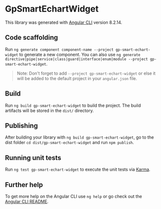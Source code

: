 # GpSmartEchartWidget

This library was generated with [Angular CLI](https://github.com/angular/angular-cli) version 8.2.14.

## Code scaffolding

Run `ng generate component component-name --project gp-smart-echart-widget` to generate a new component. You can also use `ng generate directive|pipe|service|class|guard|interface|enum|module --project gp-smart-echart-widget`.
> Note: Don't forget to add `--project gp-smart-echart-widget` or else it will be added to the default project in your `angular.json` file. 

## Build

Run `ng build gp-smart-echart-widget` to build the project. The build artifacts will be stored in the `dist/` directory.

## Publishing

After building your library with `ng build gp-smart-echart-widget`, go to the dist folder `cd dist/gp-smart-echart-widget` and run `npm publish`.

## Running unit tests

Run `ng test gp-smart-echart-widget` to execute the unit tests via [Karma](https://karma-runner.github.io).

## Further help

To get more help on the Angular CLI use `ng help` or go check out the [Angular CLI README](https://github.com/angular/angular-cli/blob/master/README.md).
